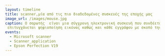 ```yaml
---
layout: timeline
title: scanner,μία από τις πιο διαδεδομένες συσκευές της εποχής μας
image_url: /images/mouse.jpg
caption: Ο σαρωτής  είναι μια σύγχρονη ηλεκτρονική συσκευή που συνδέεται με ηλεκτρονικό υπολογιστή δια της οποίας
 επιτυγχάνεται ψηφιοποίηση εικόνας καθώς και κάθε εγγράφου με σκοπό την αποθήκευση ή την επεξεργαασία ή και την αποστολή αυτών
events:
  - Microsoft scanner
  - Scanner_application
  - Epson Perfection V19
---
```

